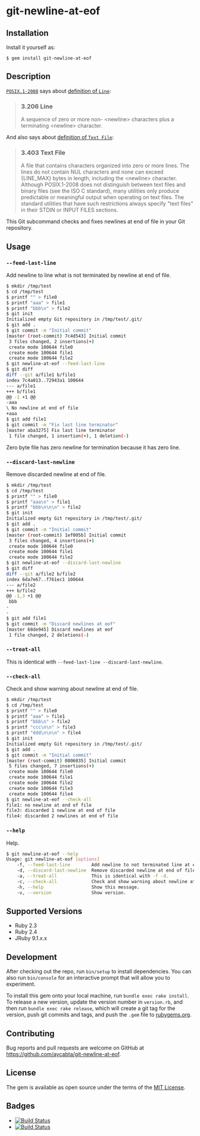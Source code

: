# git-newline-at-eof

## Installation

Install it yourself as:

    $ gem install git-newline-at-eof

## Description

[`POSIX.1-2008`](http://pubs.opengroup.org/onlinepubs/9699919799/) says about [definition of `Line`](http://pubs.opengroup.org/onlinepubs/9699919799/basedefs/V1_chap03.html#tag_03_206):

> ### 3.206 Line
> A sequence of zero or more non- \<newline\> characters plus a terminating \<newline\> character.

And also says about [definition of `Text File`](http://pubs.opengroup.org/onlinepubs/9699919799/basedefs/V1_chap03.html#tag_03_403):

> ### 3.403 Text File
> A file that contains characters organized into zero or more lines. The lines do not contain NUL characters and none can exceed {LINE_MAX} bytes in length, including the \<newline\> character. Although POSIX.1-2008 does not distinguish between text files and binary files (see the ISO C standard), many utilities only produce predictable or meaningful output when operating on text files. The standard utilities that have such restrictions always specify "text files" in their STDIN or INPUT FILES sections.

This Git subcommand checks and fixes newlines at end of file in your Git repository.

## Usage

### `--feed-last-line`

Add newline to line what is not terminated by newline at end of file.

```bash
$ mkdir /tmp/test
$ cd /tmp/test
$ printf "" > file0
$ printf "aaa" > file1
$ printf "bbb\n" > file2
$ git init
Initialized empty Git repository in /tmp/test/.git/
$ git add .
$ git commit -m "Initial commit"
[master (root-commit) 7c4d543] Initial commit
 3 files changed, 2 insertions(+)
 create mode 100644 file0
 create mode 100644 file1
 create mode 100644 file2
$ git newline-at-eof --feed-last-line
$ git diff
diff --git a/file1 b/file1
index 7c4a013..72943a1 100644
--- a/file1
+++ b/file1
@@ -1 +1 @@
-aaa
\ No newline at end of file
+aaa
$ git add file1
$ git commit -m "Fix last line terminator"
[master aba3275] Fix last line terminator
 1 file changed, 1 insertion(+), 1 deletion(-)
```

Zero byte file has zero newline for termination because it has zero line.

### `--discard-last-newline`

Remove discarded newline at end of file.

```bash
$ mkdir /tmp/test
$ cd /tmp/test
$ printf "" > file0
$ printf "aaa\n" > file1
$ printf "bbb\n\n\n" > file2
$ git init
Initialized empty Git repository in /tmp/test/.git/
$ git add .
$ git commit -m "Initial commit"
[master (root-commit) 1ef005b] Initial commit
 3 files changed, 4 insertions(+)
 create mode 100644 file0
 create mode 100644 file1
 create mode 100644 file2
$ git newline-at-eof --discard-last-newline
$ git diff
diff --git a/file2 b/file2
index 6da7e67..f761ec1 100644
--- a/file2
+++ b/file2
@@ -1,3 +1 @@
 bbb
-
-
$ git add file1
$ git commit -m "Discard newlines at eof"
[master 68de945] Discard newlines at eof
 1 file changed, 2 deletions(-)
```

### `--treat-all`

This is identical with `--feed-last-line --discard-last-newline`.

### `--check-all`

Check and show warning about newline at end of file.

```bash
$ mkdir /tmp/test
$ cd /tmp/test
$ printf "" > file0
$ printf "aaa" > file1
$ printf "bbb\n" > file2
$ printf "ccc\n\n" > file3
$ printf "ddd\n\n\n" > file4
$ git init
Initialized empty Git repository in /tmp/test/.git/
$ git add .
$ git commit -m "Initial commit"
[master (root-commit) 0806035] Initial commit
 5 files changed, 7 insertions(+)
 create mode 100644 file0
 create mode 100644 file1
 create mode 100644 file2
 create mode 100644 file3
 create mode 100644 file4
$ git newline-at-eof --check-all
file1: no newline at end of file
file3: discarded 1 newline at end of file
file4: discarded 2 newlines at end of file
```

### `--help`

Help.

```bash
$ git newline-at-eof --help
Usage: git newline-at-eof [options]
    -f, --feed-last-line        Add newline to not terminated line at end of file.
    -d, --discard-last-newline  Remove discarded newline at end of file.
    -a, --treat-all             This is identical with -f -d.
    -c, --check-all             Check and show warning about newline at end of file.
    -h, --help                  Show this message.
    -v, --version               Show version.
```

## Supported Versions

- Ruby 2.3
- Ruby 2.4
- JRuby 9.1.x.x

## Development

After checking out the repo, run `bin/setup` to install dependencies. You can also run `bin/console` for an interactive prompt that will allow you to experiment.

To install this gem onto your local machine, run `bundle exec rake install`. To release a new version, update the version number in `version.rb`, and then run `bundle exec rake release`, which will create a git tag for the version, push git commits and tags, and push the `.gem` file to [rubygems.org](https://rubygems.org).

## Contributing

Bug reports and pull requests are welcome on GitHub at https://github.com/aycabta/git-newline-at-eof.


## License

The gem is available as open source under the terms of the [MIT License](http://opensource.org/licenses/MIT).

## Badges

- [![Build Status](https://travis-ci.org/aycabta/git-newline-at-eof.svg)](https://travis-ci.org/aycabta/git-newline-at-eof)
- [![Build Status](https://ci.appveyor.com/api/projects/status/github/aycabta/git-newline-at-eof?branch=master&svg=true)](https://ci.appveyor.com/project/aycabta/git-newline-at-eof)
